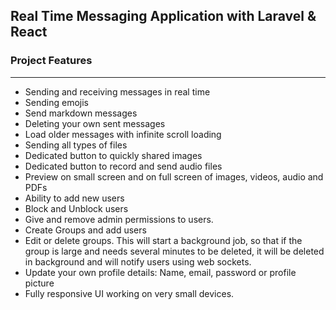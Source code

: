 ## Real Time Messaging Application with Laravel & React


### Project Features

-----------------------------------------------------
- Sending and receiving messages in real time
- Sending emojis
- Send markdown messages
- Deleting your own sent messages
- Load older messages with infinite scroll loading
- Sending all types of files
- Dedicated button to quickly shared images
- Dedicated button to record and send audio files
- Preview on small screen and on full screen of images, videos, audio and PDFs
- Ability to add new users
- Block and Unblock users
- Give and remove admin permissions to users.
- Create Groups and add users
- Edit or delete groups. This will start a background job, so that if the group is large and needs several minutes to be deleted,
  it will be deleted in background and will notify users using web sockets.
- Update your own profile details: Name, email, password or profile picture
- Fully responsive UI working on very small devices.
